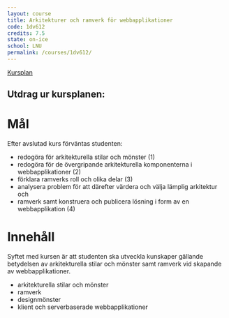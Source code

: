 ```yaml
---
layout: course
title: Arkitekturer och ramverk för webbapplikationer
code: 1dv612
credits: 7.5
state: on-ice
school: LNU
permalink: /courses/1dv612/
---
```


[Kursplan](/files/courseplan/1dv612.pdf)

Utdrag ur kursplanen:
---

Mål
===
Efter avslutad kurs förväntas studenten:

- redogöra för arkitekturella stilar och mönster (1)
- redogöra för de övergripande arkitekturella komponenterna i webbapplikationer (2) 
- förklara ramverks roll och olika delar (3)
- analysera problem för att därefter värdera och välja lämplig arkitektur och
- ramverk samt konstruera och publicera lösning i form av en webbapplikation (4)

Innehåll
===
Syftet med kursen är att studenten ska utveckla kunskaper gällande betydelsen av
arkitekturella stilar och mönster samt ramverk vid skapande av webbapplikationer.

- arkitekturella stilar och mönster
- ramverk
- designmönster
- klient­ och serverbaserade webbapplikationer
